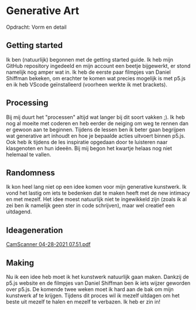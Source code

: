 # Generative Art
Opdracht: Vorm en detail

## Getting started
Ik ben (natuurlijk) begonnen met de getting started guide. Ik heb mijn GitHub repository ingedeeld en mijn account een beetje bijgewerkt, er stond namelijk nog amper wat in. Ik heb de eerste paar filmpjes van Daniel Shiffman bekeken, om erachter te komen wat precies mogelijk is met p5.js en ik heb VScode geïnstalleerd (voorheen werkte ik met brackets).

## Processing
Bij mij duurt het "processen" altijd wat langer bij dit soort vakken ;). Ik heb nog al moeite met coderen en heb eerder de neiging om weg te rennen dan er gewoon aan te beginnen. Tijdens de lessen ben ik beter gaan begrijpen wat generative art inhoudt en hoe je bepaalde acties uitvoert binnen p5.js. Ook heb ik tijdens de les inspiratie opgedaan door te luisteren naar klasgenoten en hun ideeën. Bij mij begon het kwartje helaas nog niet helemaal te vallen. 

## Randomness
Ik kon heel lang niet op een idee komen voor mijn generative kunstwerk. Ik vond het lastig om iets te bedenken dat te maken heeft met de new intimacy en met mezelf. Het idee moest natuurlijk niet te ingewikkeld zijn (zoals ik al zei ben ik namelijk geen ster in code schrijven), maar wel creatief een uitdagend.

## Ideageneration
[CamScanner 04-28-2021 07.51.pdf](https://github.com/lunamaryse/generative.art/files/6389367/CamScanner.04-28-2021.07.51.pdf)

## Making
Nu ik een idee heb moet ik het kunstwerk natuurlijk gaan maken. Dankzij de p5.js website en de filmpjes van Daniel Shiffman ben ik iets wijzer geworden over p5.js. De komende twee weken moet ik hard aan de bak om mijn kunstwerk af te krijgen. Tijdens dit proces wil ik mezelf uitdagen om het beste uit mezelf te halen en mezelf te verbazen. Ik heb er zin in!

